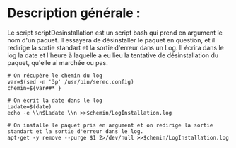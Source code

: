 # Description générale :
Le script scriptDesinstallation est un script bash qui prend en argument le nom d'un paquet.
Il essayera de désinstaller le paquet en question, et il redirige la sortie standart et la sortie d'erreur dans un Log.
Il écrira dans le log la date et l'heure à laquelle a eu lieu la tentative de désinstallation du paquet, qu'elle ai marchée ou pas.

```
# On récupère le chemin du log
var=$(sed -n '3p' /usr/bin/serec.config)
chemin=${var##* }      

# On écrit la date dans le log
Ladate=$(date)  
echo -e \\n$Ladate \\n >>$chemin/LogInstallation.log

# On installe le paquet pris en argument et on redirige la sortie standart et la sortie d'erreur dans le log.
apt-get -y remove --purge $1 2>/dev/null >>$chemin/LogInstallation.log
```
